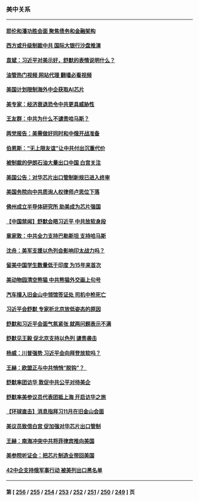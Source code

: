 ### 美中关系
---
#### [耶伦和潘功胜会面 聚焦债务和金融架构](../../pages/nf1412576/n14094797.md?10140845) 
#### [西方或升级制裁中共 国际大银行沙盘推演](../../pages/nf1412576/n14094673.md?10140845) 
#### [袁斌：习近平对美示好，舒默的表情说明什么？](../../pages/nf1412576/n14094410.md?10140845) 
#### [油管热门视频 网站代理 翻墙必看视频](http://138.2.39.72:81/youtube.html?epic-marker?10140845)
#### [美国计划限制海外中企获取AI芯片](../../pages/nf1412576/n14094244.md?10140845) 
#### [美专家：经济衰退恐令中共更具威胁性](../../pages/nf1412576/n14093993.md?10140845) 
#### [王友群：中共为什么不谴责哈马斯？](../../pages/nf1412576/n14094039.md?10140845) 
#### [两党报告：美需做好同时和中俄开战准备](../../pages/nf1412576/n14094045.md?10140845) 
#### [伯恩斯：“无上限友谊”让中共付出沉重代价](../../pages/nf1412576/n14093837.md?10140845) 
#### [被制裁的伊朗石油大量出口中国 白宫关注](../../pages/nf1412576/n14093558.md?10140845) 
#### [美国公告：对华芯片出口管制新规已进入终审](../../pages/nf1412576/n14093524.md?10140845) 
#### [美国务院向中共质询人权律师卢思位下落](../../pages/nf1412576/n14093321.md?10140845) 
#### [佛州成立半导体研究所 助美成为芯片强国](../../pages/nf1412576/n14093219.md?10140845) 
#### [【中国禁闻】舒默会晤习近平 中共放软身段](../../pages/nf1412576/n14092250.md?10140845) 
#### [章家敦：中共全力支持巴勒斯坦 支持哈马斯](../../pages/nf1412576/n14092729.md?10140845) 
#### [沈舟：美军支援以色列会影响印太战力吗？](../../pages/nf1412576/n14092679.md?10140845) 
#### [留美中国学生数量低于印度 为15年来首次](../../pages/nf1412576/n14092495.md?10140845) 
#### [美动物园清空熊猫 中共熊猫外交画上句号](../../pages/nf1412576/n14091930.md?10140845) 
#### [汽车撞入旧金山中领馆签证处 司机中枪死亡](../../pages/nf1412576/n14091803.md?10140845) 
#### [习近平会舒默 专家析北京放低姿态的原因](../../pages/nf1412576/n14091508.md?10140845) 
#### [舒默和习近平会面气氛紧张 就两问题表示不满](../../pages/nf1412576/n14091457.md?10140845) 
#### [舒默见王毅 促北京支持以色列 谴责袭击](../../pages/nf1412576/n14091259.md?10140845) 
#### [杨威：川普强势 习近平会向拜登放软吗？](../../pages/nf1412576/n14090644.md?10140845) 
#### [王赫：欧盟正与中共悄悄“脱钩”？  ](../../pages/nf1412576/n14090157.md?10140845) 
#### [舒默率团访华 敦促中共公平对待美企](../../pages/nf1412576/n14090375.md?10140845) 
#### [舒默率美参议员代表团抵上海 开启访华之旅](../../pages/nf1412576/n14090269.md?10140845) 
#### [【环球直击】消息指拜习11月在旧金山会面](../../pages/nf1412576/n14089369.md?10140845) 
#### [美议员致信白宫 促加强对华芯片出口管制](../../pages/nf1412576/n14090144.md?10140845) 
#### [王赫：南海冲突中共将菲律宾推向美国](../../pages/nf1412576/n14090142.md?10140845) 
#### [美参院听证会：把芯片制造业带回美国](../../pages/nf1412576/n14089961.md?10140845) 
#### [42中企支持俄军事行动 被美列出口黑名单](../../pages/nf1412576/n14089825.md?10140845) 

---
#### 第 [ [256](./256.md?10140845) / [255](./255.md?10140845) / [254](./254.md?10140845) / [253](./253.md?10140845) / [252](./252.md?10140845) / [251](./251.md?10140845) / [250](./250.md?10140845) / [249](./249.md?10140845) ] 页
